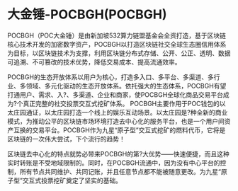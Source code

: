 # 

# 大金锤-POCBGH(POCBGH)

POCBGH（POC大金锤）是由新加坡532算力链盟基金会全资打造，基于区块链核心技术开发的加密数字资产，POCBGH以打造区块链社交全球生态圈信用体系为目标，以区块链技术为支撑，利用区块链分布式存储、公开、公正、透明、数据可追溯、不可篡改的技术优势，降低交易成本、提高流通效率。

POCBGH的生态开放体系以用户为核心，打造多入口、多平台、多渠道、多行业、多领域、多元化驱动的生态开放体系。依托强大的生态体系，POCBGH有望打通用户、需求、入?、多渠道、企业和商家，使POCBGH全球化商品交易平台成为?个真正完整的社交投票交互式挖矿体系。
POCBGH主要作用于POC钱包的以太庄园通证，以太庄园打造一个线上的娱乐互动场景。以太庄园是?种全新的商业模式，为推动公平的区块链市场环境打造去中心化的服务平台，也是一个用户间资产互换的交易平台。POCBGH作为九星“原子型”交互式挖矿的燃料代币，它将是区块链的一次伟大尝试，下个流行的趋势！

区块链去中心化的特点就势必带来POCBGH的第?大优势——快速便捷，而且这种实时转账是不受地域限制的。同时，在POCBGH流通中，因为没有中心平台的控制，所有节点共同维护、共同记账，并且任意节点都不能被随意更改。为九星“原子型”交互式投票挖矿奠定了坚实的基础。

